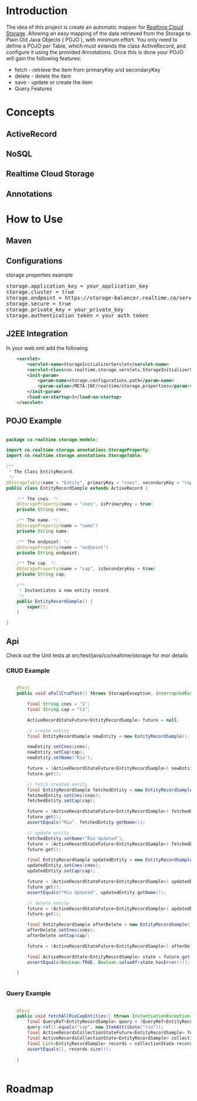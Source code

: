<h1>Introduction</h1>

The idea of this project is create an automatic mapper for <a href="http://framework.realtime.co/storage/">Realtime Cloud Storage</a>. Allowing an easy mapping of the data retrieved from the Storage to Plain Old Java Objects ( POJO ), with minimum effort. You only need to define a POJO per Table, which must extends the class ActiveRecord, and configure it using the provided Annotations. Once this is done your POJO will gain the following features:

<ul>
  <li>fetch - retrieve the item from primaryKey and secondaryKey</li>
  <li>delete - delete the item</li>
  <li>save - update or create the item</li>
  <li>Query Features</li>
</ul>

<h1>Concepts</h1>

<h2>ActiveRecord</h2>

<h2>NoSQL</h2>

<h2>Realtime Cloud Storage</h2>

<h2>Annotations</h2>

<h1>How to Use</h1>

<h2>Maven</h2>

<h2>Configurations</h2>

storage.properties example

<pre>
storage.application_key = your_application_key                            # mandatory
storage.cluster = true                                                    # mandatory
storage.endpoint = https://storage-balancer.realtime.co/server/ssl/1.0    # mandatory
storage.secure = true                                                     # optional
storage.private_key = your_private_key                                    # optional
storage.authentication_token = your_auth_token                            # if secure true
</pre>

<h2>J2EE Integration</h2>

In your web.xml add the following

```xml
    <servlet>
        <servlet-name>StorageInitializerServlet</servlet-name>
        <servlet-class>co.realtime.storage.servlets.StorageInitializerServlet</servlet-class>
        <init-param>
            <param-name>storage.configurations.path</param-name>
            <param-value>/META-INF/realtime/storage.properties</param-value>
        </init-param>
        <load-on-startup>1</load-on-startup>
    </servlet> 
```
</pre>

<h2>POJO Example</h2> 

```java

package co.realtime.storage.models;

import co.realtime.storage.annotations.StorageProperty;
import co.realtime.storage.annotations.StorageTable;

/**
 * The Class EntityRecord.
 */
@StorageTable(name = "Entity", primaryKey = "cnes", secondaryKey = "cap")
public class EntityRecordSample extends ActiveRecord {

    /** The cnes. */
    @StorageProperty(name = "cnes", isPrimaryKey = true)
    private String cnes;

    /** The name. */
    @StorageProperty(name = "name")
    private String name;

    /** The endpoint. */
    @StorageProperty(name = "endpoint")
    private String endpoint;

    /** The cap. */
    @StorageProperty(name = "cap", isSecondaryKey = true)
    private String cap;

    /**
     * Instantiates a new entity record.
     */
    public EntityRecordSample() {
        super();
    }

}


```

<h2>Api</h2>

Check out the Unit tests at src/test/java/co/realtime/storage for mor details

<h3>CRUD Example</h3>

```java

    @Test
    public void aFullCrudTest() throws StorageException, InterruptedException, ExecutionException {

        final String cnes = "1";
        final String cap = "C1";

        ActiveRecordStateFuture<EntityRecordSample> future = null;

        // create entity
        final EntityRecordSample newEntity = new EntityRecordSample();

        newEntity.setCnes(cnes);
        newEntity.setCap(cap);
        newEntity.setName("Rio");

        future = (ActiveRecordStateFuture<EntityRecordSample>) newEntity.save(null, null);
        future.get();

        // fetch created entity
        final EntityRecordSample fetchedEntity = new EntityRecordSample();
        fetchedEntity.setCnes(cnes);
        fetchedEntity.setCap(cap);

        future = (ActiveRecordStateFuture<EntityRecordSample>) fetchedEntity.fetch(null, null);
        future.get();
        assertEquals("Rio", fetchedEntity.getName());

        // update entity
        fetchedEntity.setName("Rio Updated");
        future = (ActiveRecordStateFuture<EntityRecordSample>) fetchedEntity.save(null, null);
        future.get();

        final EntityRecordSample updatedEntity = new EntityRecordSample();
        updatedEntity.setCnes(cnes);
        updatedEntity.setCap(cap);

        future = (ActiveRecordStateFuture<EntityRecordSample>) updatedEntity.fetch(null, null);
        future.get();
        assertEquals("Rio Updated", updatedEntity.getName());

        // delete entity
        future = (ActiveRecordStateFuture<EntityRecordSample>) updatedEntity.delete(null, null);
        future.get();

        final EntityRecordSample afterDelete = new EntityRecordSample();
        afterDelete.setCnes(cnes);
        afterDelete.setCap(cap);

        future = (ActiveRecordStateFuture<EntityRecordSample>) afterDelete.fetch(null, null);

        final ActiveRecordState<EntityRecordSample> state = future.get();
        assertEquals(Boolean.TRUE, Boolean.valueOf(state.hasError()));

    }
    
```

<h3>Query Example</h3>

```java

    @Test
    public void fetchAllRioCapEntities() throws InstantiationException, IllegalAccessException, StorageException, InterruptedException, ExecutionException {
        final QueryRef<EntityRecordSample> query = (QueryRef<EntityRecordSample>) EntityRecordSample.createQuery(EntityRecordSample.class);
        query.ref().equals("cap", new ItemAttribute("rio"));
        final ActiveRecordsCollectionStateFuture<EntityRecordSample> future = (ActiveRecordsCollectionStateFuture<EntityRecordSample>) EntityRecordSample.executeQuery(query, null, null);
        final ActiveRecordsCollectionState<EntityRecordSample> collectionState = future.get();
        final List<EntityRecordSample> records = collectionState.records();
        assertEquals(1, records.size());

    }
    
```


<h1>Roadmap</h1>
